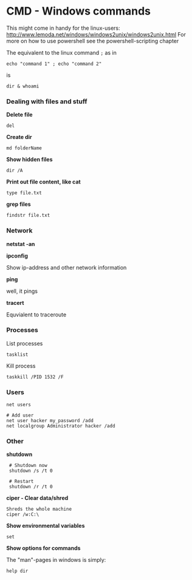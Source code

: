 # CMD - Windows commands



This might come in handy for the linux-users: http://www.lemoda.net/windows/windows2unix/windows2unix.html
For more on how to use powershell see the powershell-scripting chapter

The equivalent to the linux command `;` as in
```
echo "command 1" ; echo "command 2"
```

is

```
dir & whoami
```

### Dealing with files and stuff

**Delete file**

```
del
```

**Create dir**

```
md folderName
```

**Show hidden files**

```
dir /A
```

**Print out file content, like cat**

```
type file.txt
```

**grep files**

```
findstr file.txt
```



### Network

 **netstat -an**


**ipconfig**

Show ip-address and other network information

**ping**

well, it pings

**tracert**

Equvialent to traceroute


### Processes

List processes

```
tasklist
```

Kill process
```
taskkill /PID 1532 /F
```

### Users

```
net users

# Add user
net user hacker my_password /add
net localgroup Administrator hacker /add
```

### Other

**shutdown**

```
 # Shutdown now
 shutdown /s /t 0
 
 # Restart
 shutdown /r /t 0
 ```
 
 **ciper - Clear data/shred**
 
 ```
 Shreds the whole machine
 ciper /w:C:\
 ```
 
 
 
 **Show environmental variables**

```
set
```

**Show options for commands**

The "man"-pages in windows is simply:
```
help dir
```

